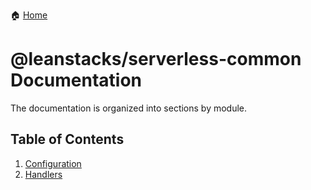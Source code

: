 :house: [Home](/README.md)

# @leanstacks/serverless-common Documentation

The documentation is organized into sections by module.

## Table of Contents

1. [Configuration](/docs/services/CONFIG.md)
1. [Handlers](/docs/utils/MIDDYFY.md)
